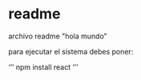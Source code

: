 # readme
archivo readme "hola mundo"


para ejecutar el sistema debes poner:

 ‘’’ npm install react ’’’

